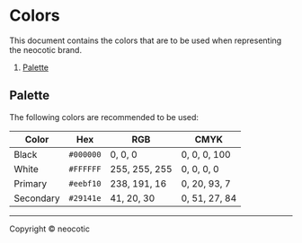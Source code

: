 # Colors

This document contains the colors that are to be used when representing the neocotic brand.

1. [Palette](https://github.com/neocotic/branding/tree/master/docs/colors.md#palette)

## Palette

The following colors are recommended to be used:

| Color | Hex | RGB | CMYK |
| ----- | --- | --- | ---- |
| Black | `#000000` | 0, 0, 0 | 0, 0, 0, 100 |
| White | `#FFFFFF` | 255, 255, 255 | 0, 0, 0, 0 |
| Primary | `#eebf10` | 238, 191, 16 | 0, 20, 93, 7 |
| Secondary | `#29141e` | 41, 20, 30 | 0, 51, 27, 84 |

---

Copyright © neocotic
